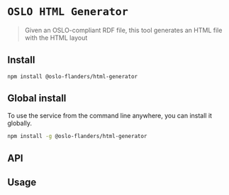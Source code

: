 # `OSLO HTML Generator`

> Given an OSLO-compliant RDF file, this tool generates an HTML file with the HTML layout

## Install

```
npm install @oslo-flanders/html-generator
```

## Global install

To use the service from the command line anywhere, you can install it globally.

```bash
npm install -g @oslo-flanders/html-generator
```

## API

## Usage

```bash

```
